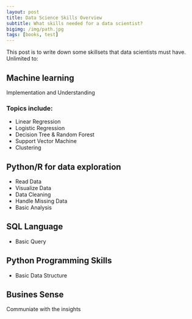 ```yaml
---
layout: post
title: Data Science Skills Overview
subtitle: What skills needed for a data scientist?
bigimg: /img/path.jpg
tags: [books, test]
---
```


This post is to write down some skillsets that data scientists must have. Unlimited to:

## Machine learning
Implementation and Understanding

### Topics include:
- Linear Regression
- Logistic Regression
- Decision Tree & Random Forest
- Support Vector Machine
- Clustering

## Python/R for data exploration
- Read Data
- Visualize Data
- Data Cleaning
- Handle Missing Data
- Basic Analysis

## SQL Language
- Basic Query

## Python Programming Skills
- Basic Data Structure

## Busines Sense
Communiate with the insights
